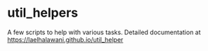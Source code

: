 # util_helpers
A few scripts to help with various tasks.
Detailed documentation at
https://laelhalawani.github.io/util_helper
